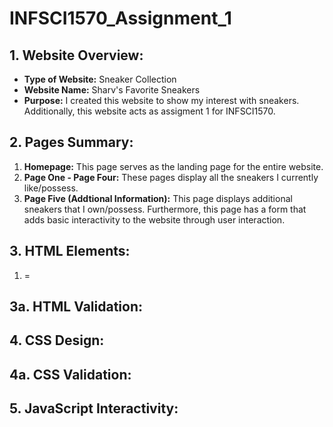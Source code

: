 # INFSCI1570_Assignment_1

## 1. Website Overview:
- **Type of Website:** Sneaker Collection
- **Website Name:** Sharv's Favorite Sneakers
- **Purpose:** I created this website to show my interest with sneakers. Additionally, this website acts as assigment 1 for INFSCI1570.
## 2. Pages Summary:
1. **Homepage:** This page serves as the landing page for the entire website.
2. **Page One - Page Four:** These pages display all the sneakers I currently like/possess.
3. **Page Five (Addtional Information):** This page displays additional sneakers that I own/possess. Furthermore, this page has a form that adds basic interactivity to the website through user interaction. 
## 3. HTML Elements:
1. <head> = 
## 3a. HTML Validation:
## 4. CSS Design:
## 4a. CSS Validation:
## 5. JavaScript Interactivity:
